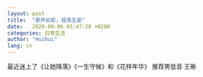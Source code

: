 ```yaml
---
layout: post
title:  "歌声如影，摇曳生姿"
date:   2020-08-06 03:47:20 +0200
categories: 日常生活
author: "Huihui"
lang: cn
---
```


最近迷上了《让她降落》《一生守候》和《花样年华》
推荐男低音 王晰

